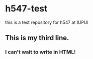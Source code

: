 # h547-test
this is a test repository for h547 at IUPUI
## This is my third line.

### I can't wait to write in HTML!
